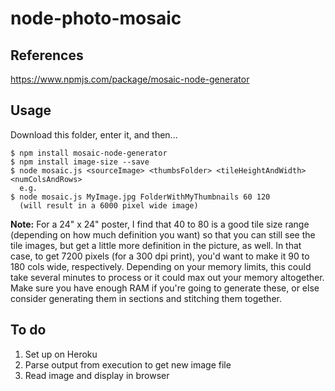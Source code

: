 # node-photo-mosaic

## References

https://www.npmjs.com/package/mosaic-node-generator

## Usage

Download this folder, enter it, and then...

```
$ npm install mosaic-node-generator
$ npm install image-size --save
$ node mosaic.js <sourceImage> <thumbsFolder> <tileHeightAndWidth> <numColsAndRows>
  e.g.
$ node mosaic.js MyImage.jpg FolderWithMyThumbnails 60 120
  (will result in a 6000 pixel wide image)
```

**Note:** For a 24" x 24" poster, I find that 40 to 80 is a good tile size range (depending on how much definition you want) so that you can still see the tile images, but get a little more definition in the picture, as well. In that case, to get 7200 pixels (for a 300 dpi print), you'd want to make it 90 to 180 cols wide, respectively. Depending on your memory limits, this could take several minutes to process or it could max out your memory altogether. Make sure you have enough RAM if you're going to generate these, or else consider generating them in sections and stitching them together.

## To do

1. Set up on Heroku
1. Parse output from execution to get new image file
1. Read image and display in browser

